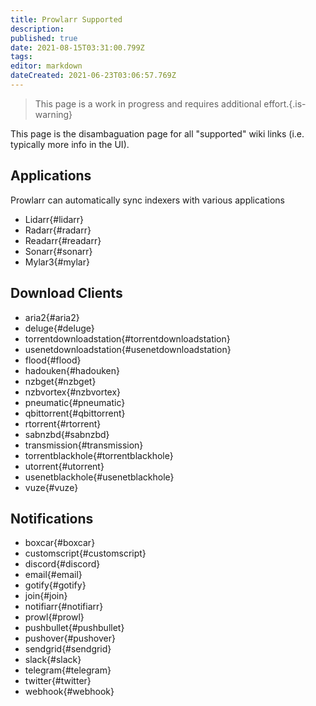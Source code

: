 ```yaml
---
title: Prowlarr Supported
description: 
published: true
date: 2021-08-15T03:31:00.799Z
tags: 
editor: markdown
dateCreated: 2021-06-23T03:06:57.769Z
---
```


> This page is a work in progress and requires additional effort.{.is-warning}

This page is the disambaguation page for all "supported" wiki links (i.e. typically more info in the UI).

## Applications

Prowlarr can automatically sync indexers with various applications

- Lidarr{#lidarr}
- Radarr{#radarr}
- Readarr{#readarr}
- Sonarr{#sonarr}
- Mylar3{#mylar}

## Download Clients

- aria2{#aria2}
- deluge{#deluge}
- torrentdownloadstation{#torrentdownloadstation}
- usenetdownloadstation{#usenetdownloadstation}
- flood{#flood}
- hadouken{#hadouken}
- nzbget{#nzbget}
- nzbvortex{#nzbvortex}
- pneumatic{#pneumatic}
- qbittorrent{#qbittorrent}
- rtorrent{#rtorrent}
- sabnzbd{#sabnzbd}
- transmission{#transmission}
- torrentblackhole{#torrentblackhole}
- utorrent{#utorrent}
- usenetblackhole{#usenetblackhole}
- vuze{#vuze}

## Notifications

- boxcar{#boxcar}
- customscript{#customscript}
- discord{#discord}
- email{#email}
- gotify{#gotify}
- join{#join}
- notifiarr{#notifiarr}
- prowl{#prowl}
- pushbullet{#pushbullet}
- pushover{#pushover}
- sendgrid{#sendgrid}
- slack{#slack}
- telegram{#telegram}
- twitter{#twitter}
- webhook{#webhook}
